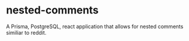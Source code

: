 # nested-comments
A Prisma, PostgreSQL, react application that allows for nested comments similiar to reddit.
